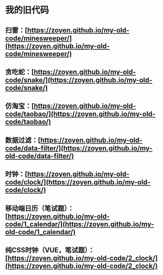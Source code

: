 
# 我的旧代码

## 扫雷：[https://zoyen.github.io/my-old-code/minesweeper/](https://zoyen.github.io/my-old-code/minesweeper/)

## 贪吃蛇：[https://zoyen.github.io/my-old-code/snake/](https://zoyen.github.io/my-old-code/snake/)

## 仿淘宝：[https://zoyen.github.io/my-old-code/taobao/](https://zoyen.github.io/my-old-code/taobao/)

## 数据过滤：[https://zoyen.github.io/my-old-code/data-filter/](https://zoyen.github.io/my-old-code/data-filter/)

## 时钟：[https://zoyen.github.io/my-old-code/clock/](https://zoyen.github.io/my-old-code/clock/)

## 移动端日历（笔试题）：[https://zoyen.github.io/my-old-code/1_calendar/](https://zoyen.github.io/my-old-code/1_calendar/)

## 纯CSS时钟（VUE，笔试题）：[https://zoyen.github.io/my-old-code/2_clock/](https://zoyen.github.io/my-old-code/2_clock/)